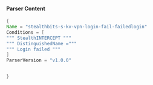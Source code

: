#### Parser Content
```Java
{
Name = "stealthbits-s-kv-vpn-login-fail-failedlogin"
Conditions = [
""" StealthINTERCEPT """
""" DistinguishedName ="""
""" Login failed """
]
ParserVersion = "v1.0.0"


}
```